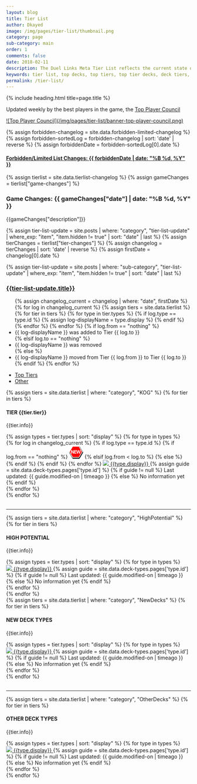 ```yaml
---
layout: blog
title: Tier List
author: Dkayed
image: /img/pages/tier-list/thumbnail.png
category: page
sub-category: main
order: 1
comments: false
date: 2018-02-11
description: The Duel Links Meta Tier List reflects the current state of the game to give you a quick and on-point overview of the strongest deck types. This is an unbiased analysis of the current meta, as the Duel Links Meta Top Player Council discusses every deck type very thourougly.
keywords: tier list, top decks, top tiers, top tier decks, deck tiers, deck ranks, deck types, best decks, new decks, tiers, current
permalink: /tier-list/
---
```


{% include heading.html title=page.title %}

<div class="section header">
    <p>Updated weekly by the best players in the game, the <a href="/top-player-council/">Top Player Council</a> </p>
</div>

<a href="/top-player-council/"> 
![Top Player Council](/img/pages/tier-list/banner-top-player-council.png)
</a>

{% assign forbidden-changelog = site.data.forbidden-limited-changelog %}
{% assign forbidden-sortedLog = forbidden-changelog | sort: 'date' | reverse %}
{% assign forbiddenDate = forbidden-sortedLog[0].date %}

<div class="section">
    <a href="/tier-list/forbidden-limited-list/"><h4>Forbidden/Limited List Changes: {{ forbiddenDate | date: "%B %d, %Y" }}</h4></a>
</div>

{% assign tierlist = site.data.tierlist-changelog %}
{% assign gameChanges = tierlist["game-changes"] %}

<div class="section">
    <h3>Game Changes: {{ gameChanges["date"] | date: "%B %d, %Y" }}</h3>
    <p>{{gameChanges["description"]}}</p>
</div>

{% assign tier-list-update = site.posts | where: "category", "tier-list-update" | where_exp: "item", "item.hidden != true" | sort: "date" | last %}
{% assign tierChanges = tierlist["tier-changes"] %}
{% assign changelog = tierChanges | sort: 'date' | reverse %}
{% assign firstDate = changelog[0].date %}

{% assign tier-list-update = site.posts | where: "sub-category", "tier-list-update" | where_exp: "item", "item.hidden != true" | sort: "date" | last %}

<div class="section">
    <a href="{{tier-list-update.url}}"><h3>{{tier-list-update.title}}</h3></a>
    <ul> 
        {% assign changelog_current = changelog | where: "date", firstDate %}
        {% for log in changelog_current %}
            {% assign tiers = site.data.tierlist %}
            {% for tier in tiers %} 
                {% for type in tier.types %}
                    {% if log.type == type.id %}
                        {% assign log-displayName = type.display %}
                    {% endif %}
                {% endfor %}
            {% endfor %}
            {% if log.from == "nothing" %}
                <li>{{ log-displayName }} was added to Tier {{ log.to }}</li>
            {% elsif log.to == "nothing" %}
                <li>{{ log-displayName }} was removed</li>
            {% else %}
                <li>{{ log-displayName }} moved from Tier {{ log.from }} to Tier {{ log.to }}</li>
            {% endif %}
        {% endfor %}    
    </ul>            
</div>

<ul class="nav nav-tabs" role="tablist">
    <li class="nav-item">
        <a class="nav-link active" id="top-tiers-tab" data-toggle="tab" href="#top-tiers" role="tab" aria-controls="top-tiers" aria-selected="true">Top Tiers</a>
    </li>
    <li class="nav-item">
        <a class="nav-link" id="others-tab" data-toggle="tab" href="#other" role="tab" aria-controls="other" aria-selected="false">Other</a>
    </li>
</ul>
<div class="tab-content">
    <div class="tab-pane fade show active" id="top-tiers" role="tabpanel" aria-labelledby="top-tiers-tab">
        <div class="section"> 
            {% assign tiers = site.data.tierlist | where: "category", "KOG" %}
            {% for tier in tiers %}
                <div class="section">
                    <h4>TIER {{tier.tier}}</h4>
                    <p>{{tier.info}}</p>
                    <div class="row button-row">
                        {% assign types = tier.types | sort: "display" %}
                        {% for type in types %}
                            <div class="btn-wrapper col-sm-6 col-md-4 col-lg-3" >
                                {% for log in changelog_current %} <!-- if statement on next line could've been replaced by where filter: | where: "type", type.id -->
                                    {% if log.type == type.id %}
                                        {% if log.from == "nothing" %}
                                            <img class="decktype-new" src="/img/assets/new.png" />
                                        {% elsif log.from < log.to %}
                                            <span class="fa-stack fa-1x decktype-new">
                                                <i class="fa fa-circle fa-stack-2x" style="color: red;"></i>
                                                <i class="fa fa-arrow-down fa-stack-1x" style="color: white;"></i>
                                            </span>     
                                        {% else %}
                                            <span class="fa-stack fa-1x decktype-new">
                                                <i class="fa fa-circle fa-stack-2x" style="color: green;"></i>
                                                <i class="fa fa-arrow-up fa-stack-1x" style="color: white;"></i>
                                            </span>     
                                        {% endif %}
                                    {% endif %}
                                {% endfor %}
                                <a class="btn-decktype" href="/tier-list/{{type.id}}">
                                    <img class="decktype-card" src= "https://images.weserv.nl/?url=yugiohprices.com/api/card_image/{{type.card}}&crop=70,70,15,30&w=100&q=100&il"/>
                                    <span class="decktype-display">{{type.display}}</span>
                                </a>
                                {% assign guide = site.data.deck-types.pages['type.id'] %}
                                {% if guide != null %}
                                    <span class="btn-sub-text">Last updated: {{ guide.modified-on | timeago }}</span>
                                {% else %}
                                    <span class="btn-sub-text">No information yet</span>
                                {% endif %}
                            </div>
                        {% endfor %}
                    </div>
                </div>
            {% endfor %}
        </div>
        <hr style="margin-top: 30px;">
        <div class="section">
            {% assign tiers = site.data.tierlist | where: "category", "HighPotential" %}
            {% for tier in tiers %}
                <div class="section">
                    <h4>HIGH POTENTIAL</h4>
                    <p>{{tier.info}}</p>
                    <div class="row button-row">
                        {% assign types = tier.types | sort: "display" %}
                        {% for type in types %}
                            <div class="btn-wrapper col-sm-6 col-md-4 col-lg-3" >
                                <a class="btn-decktype" href="/tier-list/{{type.id}}">
                                    <img class="decktype-card" src= "https://images.weserv.nl/?url=yugiohprices.com/api/card_image/{{type.card}}&crop=70,70,15,30&w=100&q=100&il"/>
                                    <span class="decktype-display">{{type.display}}</span>
                                </a>
                                {% assign guide = site.data.deck-types.pages['type.id'] %}
                                {% if guide != null %}
                                    <span class="btn-sub-text">Last updated: {{ guide.modified-on | timeago }}</span>
                                {% else %}
                                    <span class="btn-sub-text">No information yet</span>
                                {% endif %}
                            </div>
                        {% endfor %}
                    </div>
                </div>
            {% endfor %}
        </div>
    </div>
    <div class="tab-pane fade" id="other" role="tabpanel" aria-labelledby="other-tab">
        <div class="section">
            {% assign tiers = site.data.tierlist | where: "category", "NewDecks" %}
            {% for tier in tiers %}
                <div class="section">
                    <h4>NEW DECK TYPES</h4>
                    <p>{{tier.info}}</p>
                    <div class="row button-row">
                        {% assign types = tier.types | sort: "display" %}
                        {% for type in types %}
                            <div class="btn-wrapper col-sm-6 col-md-4 col-lg-3" >
                                <a class="btn-decktype" href="/tier-list/{{type.id}}">
                                    <img class="decktype-card" src= "https://images.weserv.nl/?url=yugiohprices.com/api/card_image/{{type.card}}&crop=70,70,15,30&w=100&q=100&il"/>
                                    <span class="decktype-display">{{type.display}}</span>
                                </a>
                                {% assign guide = site.data.deck-types.pages['type.id'] %}
                                {% if guide != null %}
                                    <span class="btn-sub-text">Last updated: {{ guide.modified-on | timeago }}</span>
                                {% else %}
                                    <span class="btn-sub-text">No information yet</span>
                                {% endif %}
                            </div>
                        {% endfor %}
                    </div>
                </div>
            {% endfor %}
        </div>
        <hr style="margin-top: 30px;">
        <div class="section">
            {% assign tiers = site.data.tierlist | where: "category", "OtherDecks" %}
            {% for tier in tiers %}
                <div class="section">
                    <h4>OTHER DECK TYPES</h4>
                    <p>{{tier.info}}</p>
                    <div class="row button-row">
                        {% assign types = tier.types | sort: "display" %}
                        {% for type in types %}
                            <div class="btn-wrapper col-sm-6 col-md-4 col-lg-3" >
                                <a class="btn-decktype" href="/tier-list/{{type.id}}">
                                    <img class="decktype-card" src= "https://images.weserv.nl/?url=yugiohprices.com/api/card_image/{{type.card}}&crop=70,70,15,30&w=100&q=100&il"/>
                                    <span class="decktype-display">{{type.display}}</span>
                                </a>
                                {% assign guide = site.data.deck-types.pages['type.id'] %}
                                {% if guide != null %}
                                    <span class="btn-sub-text">Last updated: {{ guide.modified-on | timeago }}</span>
                                {% else %}
                                    <span class="btn-sub-text">No information yet</span>
                                {% endif %}
                            </div>
                        {% endfor %}
                    </div>
                </div>
            {% endfor %}
        </div>
    </div>
</div>